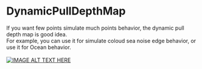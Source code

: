 # DynamicPullDepthMap
If you want few points simulate much points behavior, the dynamic pull depth map is good idea.<br>
For example, you can use it for simulate coloud sea noise edge behavior, or use it for Ocean behavior.<br>
<br>
[![IMAGE ALT TEXT HERE](https://img.youtube.com/vi/qJc5gJPG17A/0.jpg)](https://www.youtube.com/watch?v=qJc5gJPG17A)
